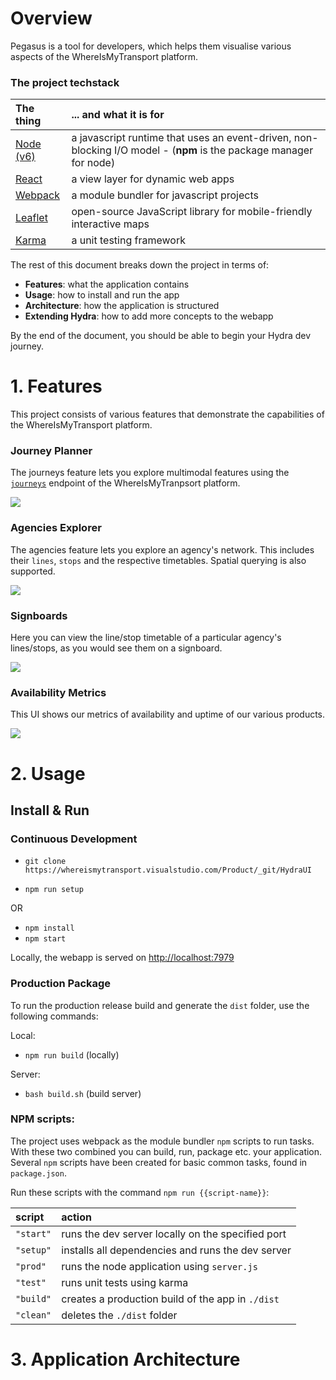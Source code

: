 # Overview

Pegasus is a tool for developers, which helps them visualise various aspects of the WhereIsMyTransport platform.

### The project techstack

|The thing|... and what it is for|
|:--------|:-----------|
|[Node (v6)](https://nodejs.org)|a javascript runtime that uses an event-driven, non-blocking I/O model - (**npm** is the package manager for node)|
|[React](https://facebook.github.io/react/)|a view layer for dynamic web apps|
|[Webpack](https://webpack.github.io)|a module bundler for javascript projects|
|[Leaflet](http://leafletjs.com/)|open-source JavaScript library for mobile-friendly interactive maps|
|[Karma](http://karma-runner.github.io/1.0/config/configuration-file.html)|a unit testing framework|

The rest of this document breaks down the project in terms of:

- **Features**: what the application contains
- **Usage**: how to install and run the app
- **Architecture**: how the application is structured
- **Extending Hydra**: how to add more concepts to the webapp

By the end of the document, you should be able to begin your Hydra dev journey.

# 1. Features

This project consists of various features that demonstrate the capabilities of the WhereIsMyTransport platform.

### Journey Planner

The journeys feature lets you explore multimodal features using the [`journeys`](https://developer.whereismytransport.com/documentation#journeys) endpoint of the WhereIsMyTranpsort platform.

[![](./docs/hydra-journeys.png)](http://localhost:7979/journeys?start=-33.92370529770908,18.47110748291016&end=-33.94578085758697,18.377380371093754)

### Agencies Explorer

The agencies feature lets you explore an agency's network. This includes their `lines`, `stops` and the respective timetables. Spatial querying is also supported.

[![](./docs/hydra-agencies.png)](http://localhost:7979/agencies)

### Signboards

Here you can view the line/stop timetable of a particular agency's lines/stops, as you would see them on a signboard.

[![](./docs/hydra-signboards.png)](http://localhost:7979/signboards) 
### Availability Metrics

This UI shows our metrics of availability and uptime of our various products.

[![](./docs/hydra-availability.png)](http://localhost:7979/availability)

# 2. Usage

## Install & Run

### Continuous Development

- `git clone https://whereismytransport.visualstudio.com/Product/_git/HydraUI`

- `npm run setup`

OR

- `npm install`
- `npm start`

Locally, the webapp is served on [http://localhost:7979](http://localhost:7979)

### Production Package

To run the production release build and generate the `dist` folder, use the following commands:

Local:
- `npm run build` (locally)

Server:
- `bash build.sh` (build server)

### NPM scripts:

The project uses webpack as the module bundler `npm` scripts to run tasks. With these two combined you can build, run, package etc. your application. Several `npm` scripts have been created for basic common tasks, found in `package.json`. 

Run these scripts with the command `npm run {{script-name}}`:

| script        | action        |
| :------------- |:-------------|
|`"start"`|runs the dev server locally on the specified port|
| `"setup"`| installs all dependencies and runs the dev server|
|`"prod"`| runs the node application using `server.js`|
|`"test"`|runs unit tests using karma|
|`"build"`| creates a production build of the app in `./dist`|
|`"clean"`| deletes the `./dist` folder|

# 3. Application Architecture